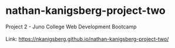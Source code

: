 # nathan-kanigsberg-project-two
Project 2 - Juno College Web Development Bootcamp
<br><br>
Link: https://nkanigsberg.github.io/nathan-kanigsberg-project-two/
